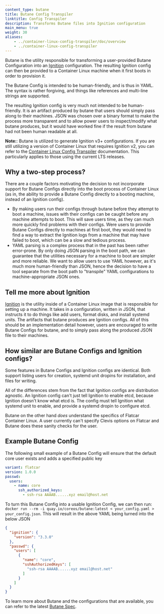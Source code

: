 ```yaml
---
content_type: butane
title: Butane Config Transpiler
linktitle: Config Transpiler
description: Transforms Butane files into Ignition configuration
main_menu: true
weight: 30
aliases:
    - ../container-linux-config-transpiler/doc/overview
    - ../container-linux-config-transpiler
---
```


Butane is the utility responsible for transforming a user-provided Butane Configuration into an [Ignition][ignition] configuration. The resulting Ignition config can then be provided to a Container Linux machine when it first boots in order to provision it.

The Butane Config is intended to be human-friendly, and is thus in YAML. The syntax is rather forgiving, and things like references and multi-line strings are supported.

The resulting Ignition config is very much not intended to be human-friendly. It is an artifact produced by butane that users should simply pass along to their machines. JSON was chosen over a binary format to make the process more transparent and to allow power users to inspect/modify what butane produces, but it would have worked fine if the result from butane had not been human readable at all.

[butane]: https://github.com/coreos/butane/
[ignition]: https://github.com/kinvolk/ignition

**Note:**: Butane is utilized to generate Ignition v3+ configurations. If you are still utilizing a version of Container Linux that requires Ignition v2, you can refer to the [Container Linux Config Transpiler][cl-config] documentation. This particularly applies to those using the current LTS releases.

## Why a two-step process?

There are a couple factors motivating the decision to not incorporate support for Butane Configs directly into the boot process of Container Linux (as in, the ability to provide a Butane Config directly to a booting machine, instead of an Ignition config).

- By making users run their configs through butane before they attempt to boot a machine, issues with their configs can be caught before any machine attempts to boot. This will save users time, as they can much more quickly find problems with their configs. Were users to provide Butane Configs directly to machines at first boot, they would need to find a way to extract the Ignition logs from a machine that may have failed to boot, which can be a slow and tedious process.
- YAML parsing is a complex process that in the past has been rather error-prone. By only doing JSON parsing in the boot path, we can guarantee that the utilities necessary for a machine to boot are simpler and more reliable. We want to allow users to use YAML however, as it's much more human-friendly than JSON, hence the decision to have a tool separate from the boot path to "transpile" YAML configurations to machine-appropriate JSON ones.

## Tell me more about Ignition

[Ignition][ignition] is the utility inside of a Container Linux image that is responsible for setting up a machine. It takes in a configuration, written in JSON, that instructs it to do things like add users, format disks, and install systemd units. The artifacts that butane produces are Ignition configs. All of this should be an implementation detail however, users are encouraged to write Butane Configs for butane, and to simply pass along the produced JSON file to their machines.

## How similar are Butane Configs and Ignition configs?

Some features in Butane Configs and Ignition configs are identical.  Both support listing users for creation, systemd unit dropins for installation, and files for writing.

All of the differences stem from the fact that Ignition configs are distribution agnostic. An Ignition config can't just tell Ignition to enable etcd, because Ignition doesn't know what etcd is. The config must tell Ignition what systemd unit to enable, and provide a systemd dropin to configure etcd.

Butane on the other hand _does_ understand the specifics of Flatcar Container Linux. A user currently can't specify Clevis options on Flatcar and Butane does these sanity checks for the user.

## Example Butane Config

The following small example of a Butane Config will ensure that the default core user exists and adds a specified public key

```yaml
variant: flatcar
version: 1.0.0
passwd:
  users:
    - name: core
      ssh_authorized_keys:
        - ssh-rsa AAAAB......xyz email@host.net
```

To turn this Butane Config into a usable Ignition Config, we can then run: `docker run --rm -i quay.io/coreos/butane:latest < your_config.yaml > your_config.json`. This will result in the above YAML being turned into the below JSON

```json
{
  "ignition": {
    "version": "3.3.0"
  },
  "passwd": {
    "users": [
      {
        "name": "core",
        "sshAuthorizedKeys": [
          "ssh-rsa AAAAB......xyz email@host.net"
        ]
      }
    ]
  }
}
```

To learn more about Butane and the configurations that are available, you can refer to the latest [Butane Spec][butane-spec].

[butane-spec]: https://coreos.github.io/butane
[cl-config]: ../cl-config